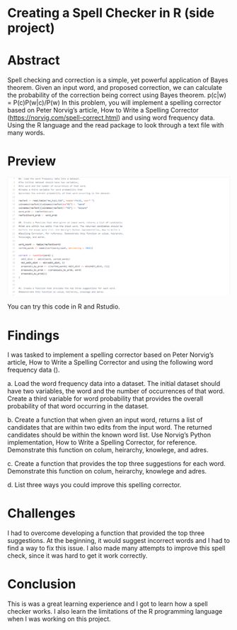# Creating a Spell Checker in R (side project)

# Abstract
Spell checking and correction is a simple, yet powerful application of Bayes theorem. Given an input word, and proposed correction, we can calculate the probability of the correction being correct using Bayes theorem.  p(c|w) = P(c)P(w|c)/P(w)  In this problem, you will implement a spelling corrector based on Peter Norvig’s article, How to Write a Spelling Corrector (https://norvig.com/spell-correct.html) and using word frequency data. Using the R language and the read package to look through a text file with many words.

# Preview

![preview of spell checker code](https://github.com/micgonzalez/Creating-a-Spell-Checker-in-R-side-project/blob/master/spell_checker_in_r_code.png)

You can try this code in R and Rstudio.

# Findings
I was tasked to implement a spelling corrector based on Peter Norvig’s article, How to Write a Spelling Corrector and using the following word frequency data ().

a. Load the word frequency data into a dataset. The initial dataset should have two variables, the word and the number of occurrences of that word. Create a third variable for word probability that provides the overall probability of that word occurring in the dataset.

b. Create a function that when given an input word, returns a list of candidates that are within two edits from the input word. The returned candidates should be within the known word list. Use Norvig’s Python implementation, How to Write a Spelling Corrector, for reference. Demonstrate this function on colum, heirarchy, knowlege, and adres.

c. Create a function that provides the top three suggestions for each word. Demonstrate this function on colum, heirarchy, knowlege and adres.

d. List three ways you could improve this spelling corrector.

# Challenges
I had to overcome developing a function that provided the top three suggestions. At the beginning, it would suggest incorrect words and I had to find a way to fix this issue. I also made many attempts to improve this spell check, since it was hard to get it work correctly.

# Conclusion
This is was a great learning experience and I got to learn how a spell checker works. I also learn the limitations of the R programming language when I was working on this project.
